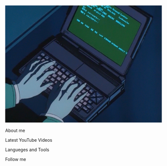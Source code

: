  [![Header](https://github.com/whojase/whojase/blob/main/assets/logo.gif)](https://www.youtube.com/@zzio415)

 About me

 Latest YouTube Videos

 Langueges and Tools

 Follow me